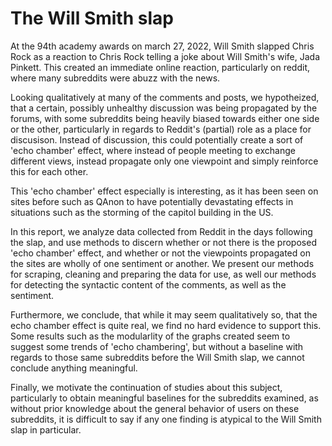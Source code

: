 # The Will Smith slap

At the 94th academy awards on march 27, 2022, Will Smith slapped Chris Rock as a reaction to Chris Rock telling a joke about Will Smith's wife, Jada Pinkett. This created an immediate online reaction, particularly on reddit, where many subreddits were abuzz with the news. 

Looking qualitatively at many of the comments and posts, we hypotheized, that a certain, possibly unhealthy discussion was being propagated by the forums, with some subreddits being heavily biased towards either one side or the other, particularly in regards to Reddit's (partial) role as a place for discusison. Instead of discussion, this could potentially create a sort of 'echo chamber' effect, where instead of people meeting to exchange different views, instead propagate only one viewpoint and simply reinforce this for each other.

This 'echo chamber' effect especially is interesting, as it has been seen on sites before such as QAnon to have potentially devastating effects in situations such as the storming of the capitol building in the US.

In this report, we analyze data collected from Reddit in the days following the slap, and use methods to discern whether or not there is the proposed 'echo chamber' effect, and whether or not the viewpoints propagated on the sites are wholly of one sentiment or another. We present our methods for scraping, cleaning and preparing the data for use, as well our methods for detecting the syntactic content of the comments, as well as the sentiment. 

Furthermore, we conclude, that while it may seem qualitatively so, that the echo chamber effect is quite real, we find no hard evidence to support this. Some results such as the modularlity of the graphs created seem to suggest some trends of 'echo chambering', but without a baseline with regards to those same subreddits before the Will Smith slap, we cannot conclude anything meaningful.

Finally, we motivate the continuation of studies about this subject, particularly to obtain meaningful baselines for the subreddits examined, as without prior knowledge about the general behavior of users on these subreddits, it is difficult to say if any one finding is atypical to the Will Smith slap in particular. 
